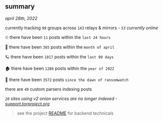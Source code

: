
## summary
_april 28th, 2022_

currently tracking `99` groups across `143` relays & mirrors - _`53` currently online_

⏲ there have been `11` posts within the `last 24 hours`

🦈 there have been `365` posts within the `month of april`

🪐 there have been `1017` posts within the `last 90 days`

🏚 there have been `1286` posts within the `year of 2022`

🦕 there have been `3572` posts `since the dawn of ransomwatch`

there are `49` custom parsers indexing posts

_`20` sites using v2 onion services are no longer indexed - [support.torproject.org](https://support.torproject.org/onionservices/v2-deprecation/)_

> see the project [README](https://github.com/thetanz/ransomwatch#ransomwatch--) for backend technicals
